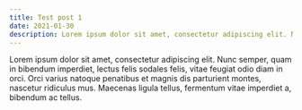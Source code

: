```yaml
---
title: Test post 1
date: 2021-01-30
description: Lorem ipsum dolor sit amet, consectetur adipiscing elit. Nunc semper, quam in bibendum imperdiet.
---
```


Lorem ipsum dolor sit amet, consectetur adipiscing elit. Nunc semper, quam in bibendum imperdiet, lectus felis sodales felis, vitae feugiat odio diam in orci. Orci varius natoque penatibus et magnis dis parturient montes, nascetur ridiculus mus. Maecenas ligula tellus, fermentum vitae imperdiet a, bibendum ac tellus.
